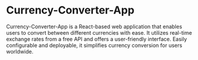 # Currency-Converter-App
Currency-Converter-App is a React-based web application that enables users to convert between different currencies with ease. It utilizes real-time exchange rates from a free API and offers a user-friendly interface. Easily configurable and deployable, it simplifies currency conversion for users worldwide.
